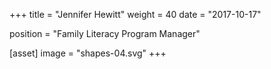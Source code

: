 +++
title = "Jennifer Hewitt"
weight = 40
date = "2017-10-17"

position = "Family Literacy Program Manager"

[asset]
  image = "shapes-04.svg"
+++

